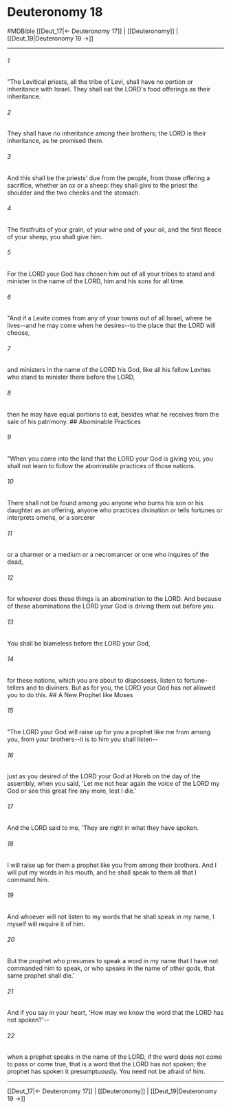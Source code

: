 # Deuteronomy 18
#MDBible
[[Deut_17|← Deuteronomy 17]] | [[Deuteronomy]] | [[Deut_19|Deuteronomy 19 →]]

***

###### 1 

"The Levitical priests, all the tribe of Levi, shall have no portion or inheritance with Israel. They shall eat the LORD's food offerings as their inheritance. 

###### 2 

They shall have no inheritance among their brothers; the LORD is their inheritance, as he promised them. 

###### 3 

And this shall be the priests' due from the people, from those offering a sacrifice, whether an ox or a sheep: they shall give to the priest the shoulder and the two cheeks and the stomach. 

###### 4 

The firstfruits of your grain, of your wine and of your oil, and the first fleece of your sheep, you shall give him. 

###### 5 

For the LORD your God has chosen him out of all your tribes to stand and minister in the name of the LORD, him and his sons for all time. 

###### 6 

"And if a Levite comes from any of your towns out of all Israel, where he lives--and he may come when he desires--to the place that the LORD will choose, 

###### 7 

and ministers in the name of the LORD his God, like all his fellow Levites who stand to minister there before the LORD, 

###### 8 

then he may have equal portions to eat, besides what he receives from the sale of his patrimony. ## Abominable Practices 

###### 9 

"When you come into the land that the LORD your God is giving you, you shall not learn to follow the abominable practices of those nations. 

###### 10 

There shall not be found among you anyone who burns his son or his daughter as an offering, anyone who practices divination or tells fortunes or interprets omens, or a sorcerer 

###### 11 

or a charmer or a medium or a necromancer or one who inquires of the dead, 

###### 12 

for whoever does these things is an abomination to the LORD. And because of these abominations the LORD your God is driving them out before you. 

###### 13 

You shall be blameless before the LORD your God, 

###### 14 

for these nations, which you are about to dispossess, listen to fortune-tellers and to diviners. But as for you, the LORD your God has not allowed you to do this. ## A New Prophet like Moses 

###### 15 

"The LORD your God will raise up for you a prophet like me from among you, from your brothers--it is to him you shall listen-- 

###### 16 

just as you desired of the LORD your God at Horeb on the day of the assembly, when you said, 'Let me not hear again the voice of the LORD my God or see this great fire any more, lest I die.' 

###### 17 

And the LORD said to me, 'They are right in what they have spoken. 

###### 18 

I will raise up for them a prophet like you from among their brothers. And I will put my words in his mouth, and he shall speak to them all that I command him. 

###### 19 

And whoever will not listen to my words that he shall speak in my name, I myself will require it of him. 

###### 20 

But the prophet who presumes to speak a word in my name that I have not commanded him to speak, or who speaks in the name of other gods, that same prophet shall die.' 

###### 21 

And if you say in your heart, 'How may we know the word that the LORD has not spoken?'-- 

###### 22 

when a prophet speaks in the name of the LORD, if the word does not come to pass or come true, that is a word that the LORD has not spoken; the prophet has spoken it presumptuously. You need not be afraid of him. 

***

[[Deut_17|← Deuteronomy 17]] | [[Deuteronomy]] | [[Deut_19|Deuteronomy 19 →]]

